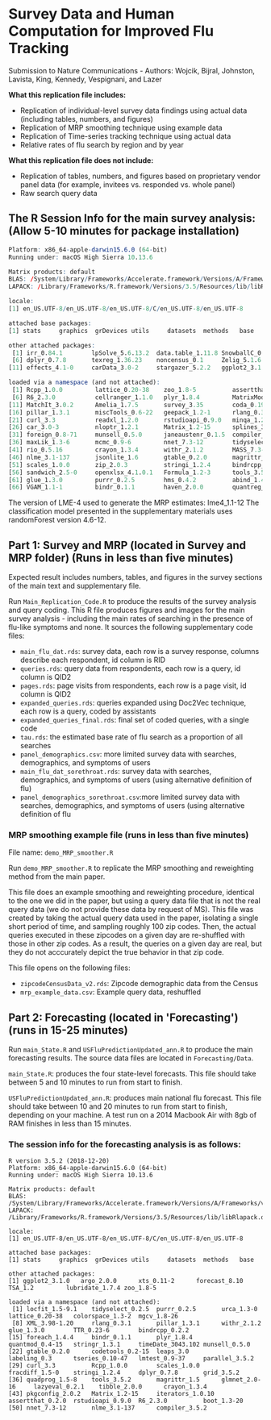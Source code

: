 # Survey Data and Human Computation for Improved Flu Tracking
Submission to Nature Communications - Authors: Wojcik, Bijral, Johnston, Lavista, King, Kennedy, Vespignani, and Lazer

**What this replication file includes:**
- Replication of individual-level survey data findings using actual data (including tables, numbers, and figures)
- Replication of MRP smoothing technique using example data
- Replication of Time-series tracking technique using actual data
- Relative rates of flu search by region and by year

**What this replication file does not include:**
- Replication of tables, numbers, and figures based on proprietary vendor panel data (for example, invitees vs. responded vs. whole panel)
- Raw search query data


## The R Session Info for the main survey analysis: (Allow 5-10 minutes for package installation)
```R version 3.5.2 (2018-12-20)
Platform: x86_64-apple-darwin15.6.0 (64-bit)
Running under: macOS High Sierra 10.13.6

Matrix products: default
BLAS: /System/Library/Frameworks/Accelerate.framework/Versions/A/Frameworks/vecLib.framework/Versions/A/libBLAS.dylib
LAPACK: /Library/Frameworks/R.framework/Versions/3.5/Resources/lib/libRlapack.dylib

locale:
[1] en_US.UTF-8/en_US.UTF-8/en_US.UTF-8/C/en_US.UTF-8/en_US.UTF-8

attached base packages:
[1] stats     graphics  grDevices utils     datasets  methods   base     

other attached packages:
 [1] irr_0.84.1        lpSolve_5.6.13.2  data.table_1.11.8 SnowballC_0.6.0   tidytext_0.2.2   
 [6] dplyr_0.7.8       texreg_1.36.23    noncensus_0.1     Zelig_5.1.6.1     survival_2.43-3  
[11] effects_4.1-0     carData_3.0-2     stargazer_5.2.2   ggplot2_3.1.0    

loaded via a namespace (and not attached):
 [1] Rcpp_1.0.0         lattice_0.20-38    zoo_1.8-5          assertthat_0.2.0   lmtest_0.9-37     
 [6] R6_2.3.0           cellranger_1.1.0   plyr_1.8.4         MatrixModels_0.4-1 stats4_3.5.2      
[11] MatchIt_3.0.2      Amelia_1.7.5       survey_3.35        coda_0.19-3        AER_1.2-7         
[16] pillar_1.3.1       miscTools_0.6-22   geepack_1.2-1      rlang_0.3.1        lazyeval_0.2.1    
[21] curl_3.3           readxl_1.2.0       rstudioapi_0.9.0   minqa_1.2.4        SparseM_1.77      
[26] car_3.0-3          nloptr_1.2.1       Matrix_1.2-15      splines_3.5.2      lme4_1.1-19       
[31] foreign_0.8-71     munsell_0.5.0      janeaustenr_0.1.5  compiler_3.5.2     pkgconfig_2.0.2   
[36] maxLik_1.3-6       mcmc_0.9-6         nnet_7.3-12        tidyselect_0.2.5   tibble_2.0.0      
[41] rio_0.5.16         crayon_1.3.4       withr_2.1.2        MASS_7.3-51.1      grid_3.5.2        
[46] nlme_3.1-137       jsonlite_1.6       gtable_0.2.0       magrittr_1.5       tokenizers_0.2.1  
[51] scales_1.0.0       zip_2.0.3          stringi_1.2.4      bindrcpp_0.2.2     generics_0.0.2    
[56] sandwich_2.5-0     openxlsx_4.1.0.1   Formula_1.2-3      tools_3.5.2        forcats_0.3.0     
[61] glue_1.3.0         purrr_0.2.5        hms_0.4.2          abind_1.4-5        colorspace_1.3-2  
[66] VGAM_1.1-1         bindr_0.1.1        haven_2.0.0        quantreg_5.51      MCMCpack_1.4-4    
```

The version of LME-4 used to generate the MRP estimates: lme4_1.1-12
The classification model presented in the supplementary materials uses randomForest version 4.6-12.

## Part 1: Survey and MRP (located in Survey and MRP folder) (Runs in less than five minutes)

Expected result includes numbers, tables, and figures in the survey sections of the main text and supplementary file. 
 
Run `Main_Replication_Code.R` to produce the results of the survey analysis and query coding. This R file produces figures and images for the main survey analysis - including the main rates of searching in the presence of flu-like symptoms and none. It sources the following supplementary code files:

* `main_flu_dat.rds`: survey data, each row is a survey response, columns describe each respondent, id column is RID
* `queries.rds`: query data from respondents, each row is a query, id column is QID2
* `pages.rds`: page visits from respondents, each row is a page visit, id column is QID2
* `expanded_queries.rds`: queries expanded using Doc2Vec technique, each row is a query, coded by assistants
* `expanded_queries_final.rds`: final set of coded queries, with a single code
* `tau.rds`: the estimated base rate of flu search as a proportion of all searches
* `panel_demographics.csv`: more limited survey data with searches, demographics, and symptoms of users
* `main_flu_dat_sorethroat.rds`: survey data with searches, demographics, and symptoms of users (using alternative definition of flu) 
* `panel_demographics_sorethroat.csv`:more limited survey data with searches, demographics, and symptoms of users (using alternative definition of flu
 
### MRP smoothing example file (runs in less than five minutes)
File name: `demo_MRP_smoother.R`

Run `demo_MRP_smoother.R` to replicate the MRP smoothing and reweighting method from the main paper. 

This file does an example smoothing and reweighting procedure, identical to the one we did in the paper, but using a query data file that is not the real query data (we do not provide these data by request of MS). This file was created by taking the actual query data used in the paper, isolating a single short period of time, and sampling roughly 100 zip codes. Then, the actual queries executed in these zipcodes on a given day are re-shuffled with those in other zip codes. As a result, the queries on a given day are real, but they do not acccurately depict the true behavior in that zip code. 

This file opens on the following files:

* `zipcodeCensusData_v2.rds`: Zipcode demographic data from the Census
* `mrp_example_data.csv`: Example query data, reshuffled 


## Part 2: Forecasting (located in 'Forecasting') (runs in 15-25 minutes)



Run `main_State.R` and `USFluPredictionUpdated_ann.R` to produce the main forecasting results. The source data files are located in `Forecasting/Data`. 

`main_State.R`: produces the four state-level forecasts. This file should take between 5 and 10 minutes to run from start to finish. 

`USFluPredictionUpdated_ann.R`: produces main national flu forecast. This file should take between 10 and 20 minutes to run from start to finish, depending on your machine. A test run on a 2014 Macbook Air with 8gb of RAM finishes in less than 15 minutes.  


### The session info for the forecasting analysis is as follows: 

```
R version 3.5.2 (2018-12-20)
Platform: x86_64-apple-darwin15.6.0 (64-bit)
Running under: macOS High Sierra 10.13.6

Matrix products: default
BLAS: /System/Library/Frameworks/Accelerate.framework/Versions/A/Frameworks/vecLib.framework/Versions/A/libBLAS.dylib
LAPACK: /Library/Frameworks/R.framework/Versions/3.5/Resources/lib/libRlapack.dylib

locale:
[1] en_US.UTF-8/en_US.UTF-8/en_US.UTF-8/C/en_US.UTF-8/en_US.UTF-8

attached base packages:
[1] stats     graphics  grDevices utils     datasets  methods   base     

other attached packages:
[1] ggplot2_3.1.0   argo_2.0.0      xts_0.11-2      forecast_8.10   TSA_1.2         lubridate_1.7.4 zoo_1.8-5      

loaded via a namespace (and not attached):
 [1] locfit_1.5-9.1    tidyselect_0.2.5  purrr_0.2.5       urca_1.3-0        lattice_0.20-38   colorspace_1.3-2  mgcv_1.8-26      
 [8] XML_3.98-1.20     rlang_0.3.1       pillar_1.3.1      withr_2.1.2       glue_1.3.0        TTR_0.23-6        bindrcpp_0.2.2   
[15] foreach_1.4.4     bindr_0.1.1       plyr_1.8.4        quantmod_0.4-15   stringr_1.3.1     timeDate_3043.102 munsell_0.5.0    
[22] gtable_0.2.0      codetools_0.2-15  leaps_3.0         labeling_0.3      tseries_0.10-47   lmtest_0.9-37     parallel_3.5.2   
[29] curl_3.3          Rcpp_1.0.0        scales_1.0.0      fracdiff_1.5-0    stringi_1.2.4     dplyr_0.7.8       grid_3.5.2       
[36] quadprog_1.5-8    tools_3.5.2       magrittr_1.5      glmnet_2.0-16     lazyeval_0.2.1    tibble_2.0.0      crayon_1.3.4     
[43] pkgconfig_2.0.2   Matrix_1.2-15     iterators_1.0.10  assertthat_0.2.0  rstudioapi_0.9.0  R6_2.3.0          boot_1.3-20      
[50] nnet_7.3-12       nlme_3.1-137      compiler_3.5.2   
```
